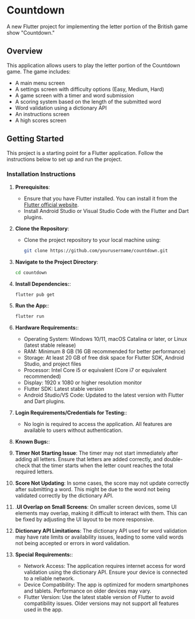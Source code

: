 # Countdown

A new Flutter project for implementing the letter portion of the British game show "Countdown."

## Overview

This application allows users to play the letter portion of the Countdown game. The game includes:
- A main menu screen
- A settings screen with difficulty options (Easy, Medium, Hard)
- A game screen with a timer and word submission
- A scoring system based on the length of the submitted word
- Word validation using a dictionary API
- An instructions screen
- A high scores screen

## Getting Started

This project is a starting point for a Flutter application. Follow the instructions below to set up and run the project.

### Installation Instructions

1. **Prerequisites**:
    - Ensure that you have Flutter installed. You can install it from the [Flutter official website](https://docs.flutter.dev/get-started/install).
    - Install Android Studio or Visual Studio Code with the Flutter and Dart plugins.

2. **Clone the Repository**:
    - Clone the project repository to your local machine using:
      ```bash
      git clone https://github.com/yourusername/countdown.git
      ```

3. **Navigate to the Project Directory**:
   ```bash
   cd countdown
   ```
   
4. **Install Dependencies:**:
   ```bash
   flutter pub get
   ```

5. **Run the App:**:
   ```bash
   flutter run
   ```

6. **Hardware Requirements:**:
    - Operating System: Windows 10/11, macOS Catalina or later, or Linux (latest stable release)
    - RAM: Minimum 8 GB (16 GB recommended for better performance)
    - Storage: At least 20 GB of free disk space for Flutter SDK, Android Studio, and project files
    - Processor: Intel Core i5 or equivalent (Core i7 or equivalent recommended)
    - Display: 1920 x 1080 or higher resolution monitor
    - Flutter SDK: Latest stable version
    - Android Studio/VS Code: Updated to the latest version with Flutter and Dart plugins.

7. **Login Requirements/Credentials for Testing:**:
    - No login is required to access the application. All features are available to users without authentication.

8. **Known Bugs:**:
9. **Timer Not Starting Issue**: The timer may not start immediately after adding all letters. Ensure that letters are added correctly, and double-check that the timer starts when the letter count reaches the total required letters.

10. **Score Not Updating**: In some cases, the score may not update correctly after submitting a word. This might be due to the word not being validated correctly by the dictionary API.

11. .**UI Overlap on Small Screens**: On smaller screen devices, some UI elements may overlap, making it difficult to interact with them. This can be fixed by adjusting the UI layout to be more responsive.

12. **Dictionary API Limitations**: The dictionary API used for word validation may have rate limits or availability issues, leading to some valid words not being accepted or errors in word validation.


9. **Special Requirements:**:
    - Network Access: The application requires internet access for word validation using the dictionary API. Ensure your device is connected to a reliable network. 
    - Device Compatibility: The app is optimized for modern smartphones and tablets. Performance on older devices may vary. 
    - Flutter Version: Use the latest stable version of Flutter to avoid compatibility issues. Older versions may not support all features used in the app.